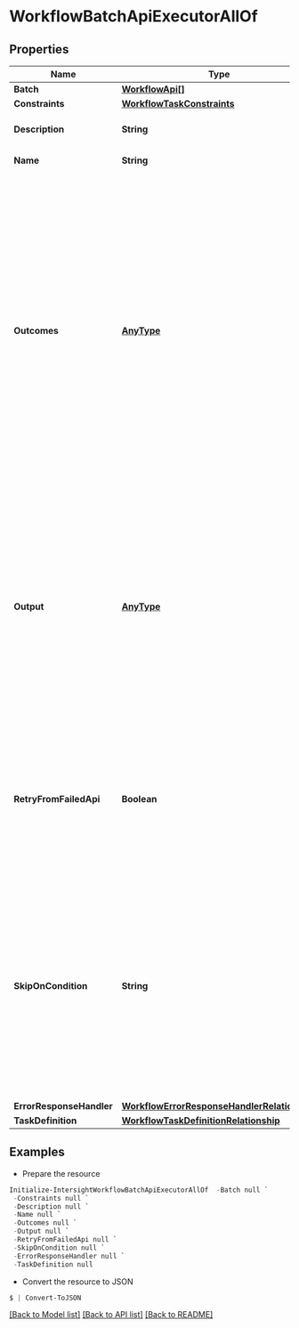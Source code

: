 # WorkflowBatchApiExecutorAllOf
## Properties

Name | Type | Description | Notes
------------ | ------------- | ------------- | -------------
**Batch** | [**WorkflowApi[]**](WorkflowApi.md) |  | [optional] 
**Constraints** | [**WorkflowTaskConstraints**](WorkflowTaskConstraints.md) |  | [optional] 
**Description** | **String** | A detailed description about the batch APIs. | [optional] 
**Name** | **String** | Name for the batch API task. | [optional] 
**Outcomes** | [**AnyType**](.md) | All the possible outcomes of this task are captured here. Outcomes property is a collection property of type workflow.Outcome objects. The outcomes can be mapped to the message to be shown. The outcomes are evaluated in the order they are given. At the end of the outcomes list, an catchall success/fail outcome can be added with condition as &#39;true&#39;. This is an optional property and if not specified the task will be marked as success. | [optional] 
**Output** | [**AnyType**](.md) | Intersight Orchestrator allows the extraction of required values from API responses using the API response grammar. These extracted values can be mapped to task output parameters defined in task definition. The mapping of API output parameters to the task output parameters is provided as JSON in this property. | [optional] 
**RetryFromFailedApi** | **Boolean** | When an execution of a nth API in the Batch fails, Retry from falied API flag indicates if the execution should start from the nth API or the first API during task retry. By default the value is set to false. | [optional] 
**SkipOnCondition** | **String** | The skip expression, if provided, allows the batch API executor to skip the task execution when the given expression evaluates to true. The expression is given as such a golang template that has to be evaluated to a final content true/false. The expression is an optional and in case not provided, the API will always be executed. | [optional] 
**ErrorResponseHandler** | [**WorkflowErrorResponseHandlerRelationship**](WorkflowErrorResponseHandlerRelationship.md) |  | [optional] 
**TaskDefinition** | [**WorkflowTaskDefinitionRelationship**](WorkflowTaskDefinitionRelationship.md) |  | [optional] 

## Examples

- Prepare the resource
```powershell
Initialize-IntersightWorkflowBatchApiExecutorAllOf  -Batch null `
 -Constraints null `
 -Description null `
 -Name null `
 -Outcomes null `
 -Output null `
 -RetryFromFailedApi null `
 -SkipOnCondition null `
 -ErrorResponseHandler null `
 -TaskDefinition null
```

- Convert the resource to JSON
```powershell
$ | Convert-ToJSON
```

[[Back to Model list]](../README.md#documentation-for-models) [[Back to API list]](../README.md#documentation-for-api-endpoints) [[Back to README]](../README.md)

